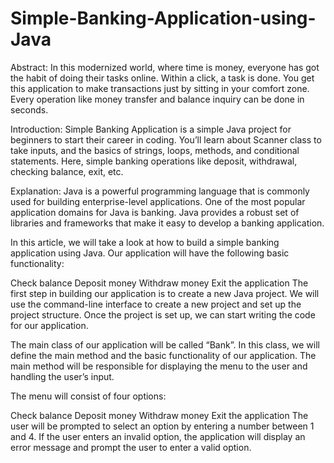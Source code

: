# Simple-Banking-Application-using-Java
Abstract: 
In this modernized world, where time is money, everyone has got the habit of doing their tasks online. Within a click, a task is done. You get this application to make transactions just by sitting in your comfort zone. Every operation like money transfer and balance inquiry can be done in seconds. 

Introduction:
Simple Banking Application is a simple Java project for beginners to start their career in coding. You’ll learn about Scanner class to take inputs, and the basics of strings, loops, methods, and conditional statements. Here, simple banking operations like deposit, withdrawal, checking balance, exit, etc. 

Explanation:
Java is a powerful programming language that is commonly used for building enterprise-level applications. One of the most popular application domains for Java is banking. Java provides a robust set of libraries and frameworks that make it easy to develop a banking application.

In this article, we will take a look at how to build a simple banking application using Java. Our application will have the following basic functionality:

Check balance
Deposit money
Withdraw money
Exit the application
The first step in building our application is to create a new Java project. We will use the command-line interface to create a new project and set up the project structure. Once the project is set up, we can start writing the code for our application.

The main class of our application will be called “Bank”. In this class, we will define the main method and the basic functionality of our application. The main method will be responsible for displaying the menu to the user and handling the user’s input.

The menu will consist of four options:

Check balance
Deposit money
Withdraw money
Exit the application
The user will be prompted to select an option by entering a number between 1 and 4. If the user enters an invalid option, the application will display an error message and prompt the user to enter a valid option.
